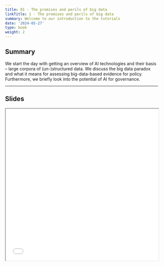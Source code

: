 ```yaml
---
title: 01 - The promises and perils of big data
linkTitle: 1 - The promises and perils of big data
summary: Welcome to our introduction to the tutorials
date: '2024-05-27'
type: book
weight: 2
---
```


## Summary

We start the day with getting an overview of AI technologies and their basis – large corpora of (un-)structured data. We discuss the big data paradox and what it means for assessing big-data-based evidence for policy. Furthermore, we briefly look into the potential of AI for governance.

---

## Slides

<iframe src="../xx.pdf#view=fit" width="100%" height="500px">
    </iframe>

<!--
## Courses in this program

{{< list_children >}}

{{< figure src="featured.jpg" >}}

{{< callout note >}}
The parameter $\mu$ is the mean or expectation of the distribution.
$\sigma$ is its standard deviation.
The variance of the distribution is $\sigma^{2}$.
{{< /callout >}}
-->

